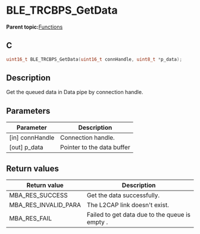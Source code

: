 # BLE\_TRCBPS\_GetData

**Parent topic:**[Functions](GUID-3C6DA67B-6B8B-4EE9-8ADE-6C1159144535.md)

## C

```c
uint16_t BLE_TRCBPS_GetData(uint16_t connHandle, uint8_t *p_data);
```

## Description

Get the queued data in Data pipe by connection handle.

## Parameters

|Parameter|Description|
|---------|-----------|
|\[in\] connHandle|Connection handle.|
|\[out\] p\_data|Pointer to the data buffer|

## Return values

|Return value|Description|
|------------|-----------|
|MBA\_RES\_SUCCESS|Get the data successfully.|
|MBA\_RES\_INVALID\_PARA|The L2CAP link doesn't exist.|
|MBA\_RES\_FAIL|Failed to get data due to the queue is empty .|

